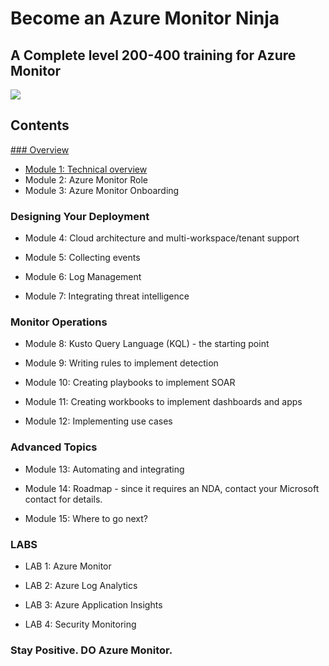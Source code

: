 # Become an Azure Monitor Ninja

## A Complete level 200-400 training for Azure Monitor 

<img src="https://github.com/eshlomo1/AzMON_Ninja.MD/blob/master/Media/AZMON_WS.png">

## Contents

[### Overview](https://github.com/eshlomo1/Azure-Monitor-Ninja-Training.MD/tree/master/Overview)

* [Module 1: Technical overview](https://github.com/eshlomo1/Azure-Monitor-Ninja-Training.MD/blob/master/Overview/Technical%20overview.MD)
* Module 2: Azure Monitor Role
* Module 3: Azure Monitor Onboarding 

### Designing Your Deployment

* Module 4: Cloud architecture and multi-workspace/tenant support

* Module 5: Collecting events

* Module 6: Log Management

* Module 7: Integrating threat intelligence

### Monitor Operations

* Module 8: Kusto Query Language (KQL) - the starting point

* Module 9: Writing rules to implement detection

* Module 10: Creating playbooks to implement SOAR

* Module 11: Creating workbooks to implement dashboards and apps

* Module 12: Implementing use cases

### Advanced Topics

* Module 13: Automating and integrating 

* Module 14: Roadmap - since it requires an NDA, contact your Microsoft contact for details.

* Module 15: Where to go next?

### LABS

* LAB 1: Azure Monitor

* LAB 2: Azure Log Analytics

* LAB 3: Azure Application Insights

* LAB 4: Security Monitoring

### Stay Positive. DO Azure Monitor.


